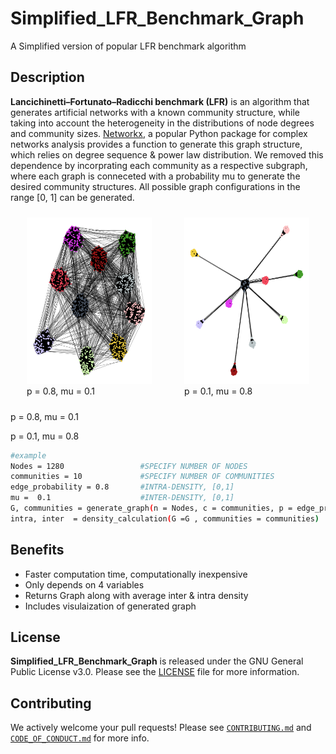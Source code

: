 # Simplified_LFR_Benchmark_Graph
A Simplified version of popular LFR benchmark algorithm

## Description
**Lancichinetti–Fortunato–Radicchi benchmark (LFR)** is an algorithm that generates artificial networks with a known community structure, while taking into account the heterogeneity in the distributions of node degrees and community sizes. [Networkx](https://networkx.org/documentation/stable/reference/generated/networkx.generators.community.LFR_benchmark_graph.html), a popular Python package for complex networks analysis provides a function to generate this graph structure, which relies on degree sequence & power law distribution. We removed this dependence by incorprating each community as a respective subgraph, where each graph is conneceted with a probability mu to generate the desired community structures. All possible graph configurations in the range [0, 1] can be generated.

<div style="display: flex; justify-content: space-around;">
  <figure style="margin: 10px;">
    <img src="141e948f-d418-4bec-a4b6-2aef76c561a4.png" width="200" alt="Image 1" />
    <figcaption>p = 0.8, mu = 0.1</figcaption>
  </figure>
  <figure style="margin: 10px;">
    <img src="bae87c9f-4c18-4ed9-8541-578482b4f4ca.png" width="200" alt="Image 2" />
    <figcaption>p = 0.1, mu = 0.8</figcaption>
  </figure>
</div>


<p align="left">
  p = 0.8, mu = 0.1 </p>
<p align= right">p = 0.1, mu = 0.8</p>

```bash
#example
Nodes = 1280                 #SPECIFY NUMBER OF NODES
communities = 10             #SPECIFY NUMBER OF COMMUNITIES
edge_probability = 0.8       #INTRA-DENSITY, [0,1]
mu =  0.1                    #INTER-DENSITY, [0,1]
G, communities = generate_graph(n = Nodes, c = communities, p = edge_probability, mu = mu)
intra, inter  = density_calculation(G =G , communities = communities)
```

## Benefits
- Faster computation time, computationally inexpensive
- Only depends on 4 variables
- Returns Graph along with average inter & intra density
- Includes visulaization of generated graph 

## License

**Simplified_LFR_Benchmark_Graph** is released under the GNU General Public License v3.0. Please see the [LICENSE](LICENSE) file for more information.

## Contributing

We actively welcome your pull requests! Please see [`CONTRIBUTING.md`](docs/CONTRIBUTING.md) and [`CODE_OF_CONDUCT.md`](docs/CODE_OF_CONDUCT.md) for more info.
